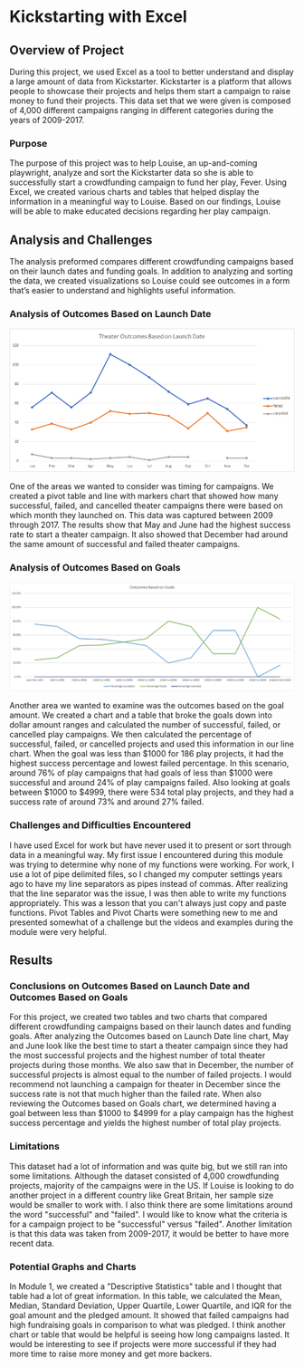 # Kickstarting with Excel

## Overview of Project

During this project, we used Excel as a tool to better understand and display a large amount of data from Kickstarter. Kickstarter is a platform that allows people to showcase their projects and helps them start a campaign to raise money to fund their projects. This data set that we were given is composed of 4,000 different campaigns ranging in different categories during the years of 2009-2017. 

### Purpose

The purpose of this project was to help Louise, an up-and-coming playwright, analyze and sort the Kickstarter data so she is able to successfully start a crowdfunding campaign to fund her play, Fever. Using Excel, we created various charts and tables that helped display the information in a meaningful way to Louise. Based on our findings, Louise will be able to make educated decisions regarding her play campaign. 

## Analysis and Challenges
The analysis preformed compares different crowdfunding campaigns based on their launch dates and funding goals. In addition to analyzing and sorting the data, we created visualizations so Louise could see outcomes in a form that’s easier to understand and highlights useful information.

### Analysis of Outcomes Based on Launch Date

![Theater_Outcomes_vs_Launch](/Resources/Theater_Outcomes_vs_Launch.png)

One of the areas we wanted to consider was timing for campaigns. We created a pivot table and line with markers chart that showed how many successful, failed, and cancelled theater campaigns there were based on which month they launched on. This data was captured between 2009 through 2017. The results show that May and June had the highest success rate to start a theater campaign. It also showed that December had around the same amount of successful and failed theater campaigns.

### Analysis of Outcomes Based on Goals

![Outcomes_vs_Goals](/Resources/Outcomes_vs_Goals.png)

Another area we wanted to examine was the outcomes based on the goal amount. We created a chart and a table that broke the goals down into dollar amount ranges and calculated the number of successful, failed, or cancelled play campaigns. We then calculated the percentage of successful, failed, or cancelled projects and used this information in our line chart. When the goal was less than $1000 for 186 play projects, it had the highest success percentage and lowest failed percentage. In this scenario, around 76% of play campaigns that had goals of less than $1000 were successful and around 24% of play campaigns failed. Also looking at goals between $1000 to $4999, there were 534 total play projects, and they had a success rate of around 73% and around 27% failed.

### Challenges and Difficulties Encountered
I have used Excel for work but have never used it to present or sort through data in a meaningful way. My first issue I encountered during this module was trying to determine why none of my functions were working. For work, I use a lot of pipe delimited files, so I changed my computer settings years ago to have my line separators as pipes instead of commas. After realizing that the line separator was the issue, I was then able to write my functions appropriately. This was a lesson that you can't always just copy and paste functions. Pivot Tables and Pivot Charts were something new to me and presented somewhat of a challenge but the videos and examples during the module were very helpful.

## Results

### Conclusions on Outcomes Based on Launch Date and Outcomes Based on Goals

For this project, we created two tables and two charts that compared different crowdfunding campaigns based on their launch dates and funding goals. After analyzing the Outcomes based on Launch Date line chart, May and June look like the best time to start a theater campaign since they had the most successful projects and the highest number of total theater projects during those months. We also saw that in December, the number of successful projects is almost equal to the number of failed projects. I would recommend not launching a campaign for theater in December since the success rate is not that much higher than the failed rate. When also reviewing the Outcomes based on Goals chart, we determined having a goal between less than $1000 to $4999 for a play campaign has the highest success percentage and yields the highest number of total play projects. 

### Limitations

This dataset had a lot of information and was quite big, but we still ran into some limitations. Although the dataset consisted of 4,000 crowdfunding projects, majority of the campaigns were in the US. If Louise is looking to do another project in a different country like Great Britain, her sample size would be smaller to work with. I also think there are some limitations around the word "successful" and "failed". I would like to know what the criteria is for a campaign project to be "successful" versus "failed". Another limitation is that this data was taken from 2009-2017, it would be better to have more recent data.

### Potential Graphs and Charts

In Module 1, we created a "Descriptive Statistics" table and I thought that table had a lot of great information. In this table, we calculated the Mean, Median, Standard Deviation, Upper Quartile, Lower Quartile, and IQR for the goal amount and the pledged amount. It showed that failed campaigns had high fundraising goals in comparison to what was pledged. I think another chart or table that would be helpful is seeing how long campaigns lasted. It would be interesting to see if projects were more successful if they had more time to raise more money and get more backers. 
